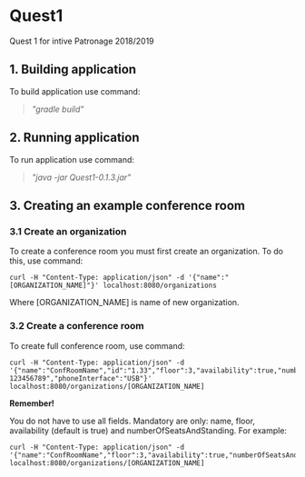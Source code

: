 # Quest1
Quest 1 for intive Patronage 2018/2019

## 1. Building application
To build application use command:
>*"gradle build"*

## 2. Running application
To run application use command:
>*"java -jar Quest1-0.1.3.jar"*

## 3. Creating an example conference room
### 3.1 Create an organization
To create a conference room you must first create an organization. To do this, use command:

    curl -H "Content-Type: application/json" -d '{"name":"[ORGANIZATION_NAME]"}' localhost:8080/organizations
    
Where [ORGANIZATION_NAME] is name of new organization.
    
### 3.2 Create a conference room
To create full conference room, use command:

    curl -H "Content-Type: application/json" -d '{"name":"ConfRoomName","id":"1.33","floor":3,"availability":true,"numberOfSeatsAndStanding":15,"numberOfLyingPlaces":3,"numberOfHangingPlaces":1,"projectorName":"Solar","phone":true,"internalNumber":56,"externalNumber":"+12 123456789","phoneInterface":"USB"}' localhost:8080/organizations/[ORGANIZATION_NAME]

**Remember!**

You do not have to use all fields. Mandatory are only: name, floor, availability (default is true) and numberOfSeatsAndStanding. For example:

    curl -H "Content-Type: application/json" -d '{"name":"ConfRoomName","floor":3,"availability":true,"numberOfSeatsAndStanding":15}' localhost:8080/organizations/[ORGANIZATION_NAME]
